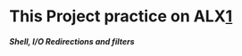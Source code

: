 # This Project practice on ALX[1]
[1]: https://alx-intranet.hbtn.io/
##### Shell, I/O Redirections and filters #####
